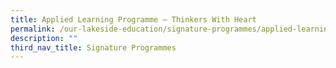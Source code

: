 ```yaml
---
title: Applied Learning Programme – Thinkers With Heart
permalink: /our-lakeside-education/signature-programmes/applied-learning-programme-thinkers-with-heart/
description: ""
third_nav_title: Signature Programmes
---
```

